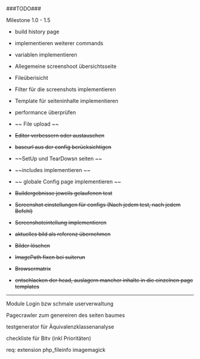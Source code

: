 ###TODO###

Milestone 1.0 - 1.5
    
* build history page
* implementieren weiterer commands
* variablen implementieren
* Allegemeine screenshoot übersichtsseite
* Fileüberisicht
* Filter für die screenshots implementieren
* Template für seiteninhalte implementieren
* performance überprüfen


* ~~ File upload ~~
* ~~Editor verbessern oder austauschen~~
* ~~baseurl aus der config berücksichtigen~~
* ~~SetUp und TearDowsn seiten ~~
* ~~includes implementieren ~~
* ~~ globale Config page implementieren ~~
* ~~Buildergebnisse jeweils gelaufenen test~~
* ~~Screenshot einstellungen für configs (Nach jedem test, nach jedem Befehl)~~
* ~~Screenshoteintellung implementieren~~
* ~~aktuelles bild als referenz übernehmen~~
* ~~Bilder löschen~~
* ~~ImagePath fixen bei suiterun~~
* ~~Browsermatrix~~
* ~~entschlacken der head, auslagern mancher inhalte in die einzelnen page templates~~

---
Module
Login bzw schmale userverwaltung

Pagecrawler zum genereiren des seiten baumes

testgenerator für Äquivalenzklassenanalyse

checkliste für Bitv (inkl Prioritäten)


req:
extension
php_fileinfo
imagemagick
